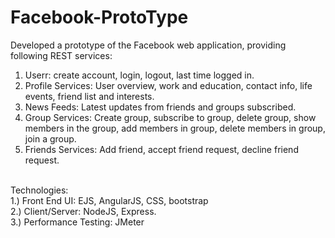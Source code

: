 # Facebook-ProtoType
Developed a prototype of the Facebook web application, providing following REST services:<br/>
1) Userr: create account, login, logout, last time logged in.<br/>
2) Profile Services: User overview, work and education, contact info, life events, friend list and interests.<br/>
3) News Feeds: Latest updates from friends and groups subscribed.<br/>
4) Group Services: Create group, subscribe to group, delete group, show members in the group, add members in group, delete members in group, join a group.<br/>
5) Friends Services: Add friend, accept friend request, decline friend request.<br/>
<br/>
Technologies:<br/>
1.) Front End UI: EJS, AngularJS, CSS, bootstrap<br/>
2.) Client/Server: NodeJS, Express.<br/>
3.) Performance Testing: JMeter<br/>
